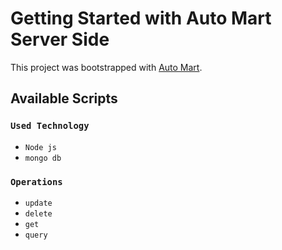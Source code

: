 # Getting Started with Auto Mart Server Side

This project was bootstrapped with [Auto Mart](https://auto-mart-d4a30.web.app/).

## Available Scripts


### `Used Technology`

* `Node js`
* `mongo db`

### `Operations`

* `update`
* `delete`
* `get`
* `query`

